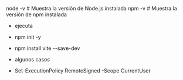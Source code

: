 node -v   # Muestra la versión de Node.js instalada
npm -v    # Muestra la versión de npm instalada

- ejecuta 

- npm init -y
- npm install vite --save-dev

- algunos casos

- Set-ExecutionPolicy RemoteSigned -Scope CurrentUser